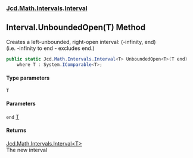 ### [Jcd.Math.Intervals](Jcd.Math.Intervals.md 'Jcd.Math.Intervals').[Interval](Jcd.Math.Intervals.Interval.md 'Jcd.Math.Intervals.Interval')

## Interval.UnboundedOpen<T>(T) Method

Creates a left-unbounded, right-open interval: (-infinity, end)  
(i.e. -infinity to end - excludes end.)

```csharp
public static Jcd.Math.Intervals.Interval<T> UnboundedOpen<T>(T end)
    where T : System.IComparable<T>;
```
#### Type parameters

<a name='Jcd.Math.Intervals.Interval.UnboundedOpen_T_(T).T'></a>

`T`
#### Parameters

<a name='Jcd.Math.Intervals.Interval.UnboundedOpen_T_(T).end'></a>

`end` [T](Jcd.Math.Intervals.Interval.UnboundedOpen_T_(T).md#Jcd.Math.Intervals.Interval.UnboundedOpen_T_(T).T 'Jcd.Math.Intervals.Interval.UnboundedOpen<T>(T).T')

#### Returns
[Jcd.Math.Intervals.Interval&lt;](Jcd.Math.Intervals.Interval_T_.md 'Jcd.Math.Intervals.Interval<T>')[T](Jcd.Math.Intervals.Interval.UnboundedOpen_T_(T).md#Jcd.Math.Intervals.Interval.UnboundedOpen_T_(T).T 'Jcd.Math.Intervals.Interval.UnboundedOpen<T>(T).T')[&gt;](Jcd.Math.Intervals.Interval_T_.md 'Jcd.Math.Intervals.Interval<T>')  
The new interval